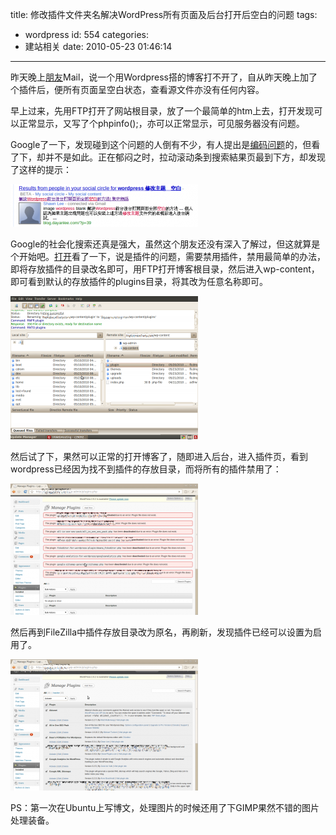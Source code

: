 title: 修改插件文件夹名解决WordPress所有页面及后台打开后空白的问题
tags:
  - wordpress
id: 554
categories:
  - 建站相关
date: 2010-05-23 01:46:14
---

昨天晚上[朋友](http://shenxf.com)Mail，说一个用Wordpress搭的博客打不开了，自从昨天晚上加了个插件后，便所有页面呈空白状态，查看源文件亦没有任何内容。

<!--more-->

早上过来，先用FTP打开了网站根目录，放了一个最简单的htm上去，打开发现可以正常显示，又写了个phpinfo();，亦可以正常显示，可见服务器没有问题。

Google了一下，发现碰到这个问题的人倒有不少，有人提出是[编码问题](http://www.xiaohei.cn/archives/4.html)的，但看了下，却并不是如此。正在郁闷之时，拉动滚动条到搜索結果页最到下方，却发现了这样的提示：

[![Google社会化网络搜索結果](/upfile/2010/05/google_social_search-300x68.png "google_social_search")](/upfile/2010/05/google_social_search.png)

Google的社会化搜索还真是强大，虽然这个朋友还没有深入了解过，但这就算是个开始吧。[打开](http://http://blog.dayanlee.com/?p=39)看了一下，说是插件的问题，需要禁用插件，禁用最简单的办法，即将存放插件的目录改名即可，用FTP打开博客根目录，然后进入wp-content，即可看到默认的存放插件的plugins目录，将其改为任意名称即可。

[![用FileZilla修改FTP中wordpress存放插件的默认目录plugins之名](/upfile/2010/05/rename-plugins-300x229.png "rename-plugins")](/upfile/2010/05/rename-plugins.png)

然后试了下，果然可以正常的打开博客了，随即进入后台，进入插件页，看到wordpress已经因为找不到插件的存放目录，而将所有的插件禁用了：

[![](/upfile/2010/05/wp-admin-plugins-disable-300x210.png "wp-admin-plugins-disable")](/upfile/2010/05/wp-admin-plugins-disable.png)

然后再到FileZilla中插件存放目录改为原名，再刷新，发现插件已经可以设置为启用了。

[![](/upfile/2010/05/wp-admin-plugins-activate-300x210.png "wp-admin-plugins-activate")](/upfile/2010/05/wp-admin-plugins-activate.png)

PS：第一次在Ubuntu上写博文，处理图片的时候还用了下GIMP果然不错的图片处理装备。